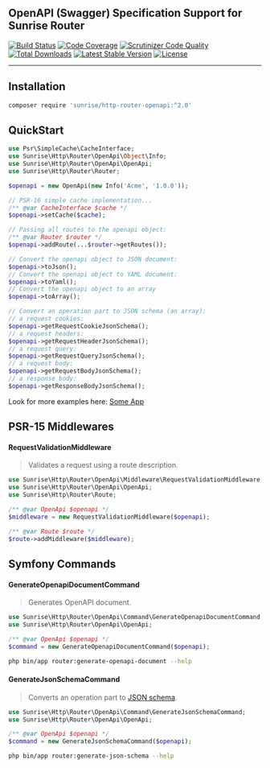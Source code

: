 ## OpenAPI (Swagger) Specification Support for Sunrise Router

[![Build Status](https://circleci.com/gh/sunrise-php/http-router-openapi.svg?style=shield)](https://circleci.com/gh/sunrise-php/http-router-openapi)
[![Code Coverage](https://scrutinizer-ci.com/g/sunrise-php/http-router-openapi/badges/coverage.png?b=master)](https://scrutinizer-ci.com/g/sunrise-php/http-router-openapi/?branch=master)
[![Scrutinizer Code Quality](https://scrutinizer-ci.com/g/sunrise-php/http-router-openapi/badges/quality-score.png?b=master)](https://scrutinizer-ci.com/g/sunrise-php/http-router-openapi/?branch=master)
[![Total Downloads](https://poser.pugx.org/sunrise/http-router-openapi/downloads?format=flat)](https://packagist.org/packages/sunrise/http-router-openapi)
[![Latest Stable Version](https://poser.pugx.org/sunrise/http-router-openapi/v/stable?format=flat)](https://packagist.org/packages/sunrise/http-router-openapi)
[![License](https://poser.pugx.org/sunrise/http-router-openapi/license?format=flat)](https://packagist.org/packages/sunrise/http-router-openapi)

---

## Installation

```bash
composer require 'sunrise/http-router-openapi:^2.0'
```

## QuickStart

```php
use Psr\SimpleCache\CacheInterface;
use Sunrise\Http\Router\OpenApi\Object\Info;
use Sunrise\Http\Router\OpenApi\OpenApi;
use Sunrise\Http\Router\Router;

$openapi = new OpenApi(new Info('Acme', '1.0.0'));

// PSR-16 simple cache implementation...
/** @var CacheInterface $cache */
$openapi->setCache($cache);

// Passing all routes to the openapi object:
/** @var Router $router */
$openapi->addRoute(...$router->getRoutes());

// Convert the openapi object to JSON document:
$openapi->toJson();
// Convert the openapi object to YAML document:
$openapi->toYaml();
// Convert the openapi object to an array
$openapi->toArray();

// Convert an operation part to JSON schema (an array):
// a request cookies:
$openapi->getRequestCookieJsonSchema();
// a request headers:
$openapi->getRequestHeaderJsonSchema();
// a request query:
$openapi->getRequestQueryJsonSchema();
// a request body:
$openapi->getRequestBodyJsonSchema();
// a response body:
$openapi->getResponseBodyJsonSchema();
```

Look for more examples here: [Some App](https://github.com/sunrise-php/http-router-openapi/tree/be27acedfc1f100f8efdcdd9da9430714890baa3/tests/fixtures/SomeApp)

## PSR-15 Middlewares

#### RequestValidationMiddleware

> Validates a request using a route description.

```php
use Sunrise\Http\Router\OpenApi\Middleware\RequestValidationMiddleware;
use Sunrise\Http\Router\OpenApi\OpenApi;
use Sunrise\Http\Router\Route;

/** @var OpenApi $openapi */
$middleware = new RequestValidationMiddleware($openapi);

/** @var Route $route */
$route->addMiddleware($middleware);
```

## Symfony Commands

#### GenerateOpenapiDocumentCommand

> Generates OpenAPI document.

```php
use Sunrise\Http\Router\OpenApi\Command\GenerateOpenapiDocumentCommand;
use Sunrise\Http\Router\OpenApi\OpenApi;

/** @var OpenApi $openapi */
$command = new GenerateOpenapiDocumentCommand($openapi);
```

```bash
php bin/app router:generate-openapi-document --help
```

#### GenerateJsonSchemaCommand

> Converts an operation part to [JSON schema](https://json-schema.org).

```php
use Sunrise\Http\Router\OpenApi\Command\GenerateJsonSchemaCommand;
use Sunrise\Http\Router\OpenApi\OpenApi;

/** @var OpenApi $openapi */
$command = new GenerateJsonSchemaCommand($openapi);
```

```bash
php bin/app router:generate-json-schema --help
```
